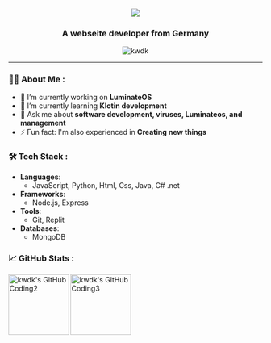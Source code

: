 <!--
 __    __                     __  __       
|  \  /  \                   |  \|  \      
| $$ /  $$__   __   __   ____| $$| $$   __ 
| $$/  $$|  \ |  \ |  \ /      $$| $$  /  \
| $$  $$ | $$ | $$ | $$|  $$$$$$$| $$_/  $$
| $$$$$\ | $$ | $$ | $$| $$  | $$| $$   $$ 
| $$ \$$\| $$_/ $$_/ $$| $$__| $$| $$$$$$\ 
| $$  \$$\\$$   $$   $$ \$$    $$| $$  \$$\
 \$$   \$$ \$$$$$\$$$$   \$$$$$$$ \$$   \$$
-->

<h1 align="center"> <img src="https://readme-typing-svg.herokuapp.com/?font=Poppins&size=35&center=true&vCenter=true&color=F700C8FF&width=500&height=70&duration=3000&lines=Hello+my+is+Kwdk!;+I+work+for+Luminate;" /> </h1><h3 align="center">A webseite developer from Germany</h3>
<p align="center">
  <img src="https://komarev.com/ghpvc/?username=kwdk&label=Profile%20views&color=0e75b6&style=flat" alt="kwdk" />
</p>

---

### 👨‍💻 About Me :
- 🔭 I’m currently working on **LuminateOS**
- 🌱 I’m currently learning **Klotin development**
- 💬 Ask me about **software development, viruses, Luminateos, and management**
- ⚡ Fun fact: I'm also experienced in **Creating new things**

### 🛠️ Tech Stack :
- **Languages**: 
  - JavaScript, Python, Html, Css, Java, C# .net
- **Frameworks**: 
  - Node.js, Express
- **Tools**: 
  - Git, Replit
- **Databases**: 
  - MongoDB

### 📈 GitHub Stats :
<p>
<img height=120 align="left" src="https://github-readme-stats.vercel.app/api?username=k5wdk" alt="kwdk's GitHub Coding2" />
<img height=120 align="left" src="https://github-readme-stats.vercel.app/api/top-langs/?username=k5wdk&layout=compact" alt="kwdk's GitHub Coding3" />
</p>
